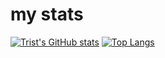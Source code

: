 # my stats
 
[![Trist's GitHub stats](https://github-readme-stats.vercel.app/api?username=tristepin222&show_icons=true&theme=dracula)](https://github.com/anuraghazra/github-readme-stats)
[![Top Langs](https://github-readme-stats.vercel.app/api/top-langs/?username=tristepin222&show_icons=true&theme=dracula)](https://github.com/anuraghazra/github-readme-stats)

